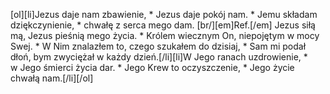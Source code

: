[ol][li]Jezus daje nam zbawienie, * Jezus daje pokój nam. * Jemu składam dziękczynienie, * chwałę z serca mego dam. [br/][em]Ref.[/em] Jezus siłą mą, Jezus pieśnią mego życia. * Królem wiecznym On, niepojętym w mocy Swej. * W Nim znalazłem to, czego szukałem do dzisiaj, * Sam mi podał dłoń, bym zwyciężał w każdy dzień.[/li][li]W Jego ranach uzdrowienie, * w Jego śmierci życia dar. * Jego Krew to oczyszczenie, * Jego życie chwałą nam.[/li][/ol]